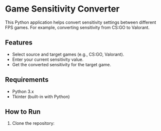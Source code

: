 # Game Sensitivity Converter

This Python application helps convert sensitivity settings between different FPS games. For example, converting sensitivity from CS:GO to Valorant.

## Features
- Select source and target games (e.g., CS:GO, Valorant).
- Enter your current sensitivity value.
- Get the converted sensitivity for the target game.

## Requirements
- Python 3.x
- Tkinter (built-in with Python)

## How to Run
1. Clone the repository:

